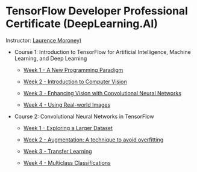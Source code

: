 
# TensorFlow Developer Professional Certificate (DeepLearning.AI)

Instructor: [Laurence Moroney)](https://www.coursera.org/professional-certificates/tensorflow-in-practice)

- Course 1: Introduction to TensorFlow for Artificial Intelligence, Machine Learning, and Deep Learning
  - [Week 1 - A New Programming Paradigm](https://github.com/skhazaei/TensorFlow-repo/tree/master/TensorFlow%20Developer%20Professional%20Certificate/01.%20Introduction%20To%20TensorFlow%20Coursera/Week1%20-%20A%20New%20Programming%20Paradigm)
  
  - [Week 2 - Introduction to Computer Vision](https://github.com/skhazaei/TensorFlow-repo/tree/master/TensorFlow%20Developer%20Professional%20Certificate/01.%20Introduction%20To%20TensorFlow%20Coursera/Week2%20-%20Introduction%20to%20Computer%20Vision)
  
  - [Week 3 - Enhancing Vision with Convolutional Neural Networks](https://github.com/skhazaei/TensorFlow-repo/tree/master/TensorFlow%20Developer%20Professional%20Certificate/01.%20Introduction%20To%20TensorFlow%20Coursera/Week3%20-%20Enhancing%20Vision%20with%20Convolutional%20Neural%20Networks)
  
  - [Week 4 - Using Real-world Images](https://github.com/skhazaei/TensorFlow-repo/tree/master/TensorFlow%20Developer%20Professional%20Certificate/01.%20Introduction%20To%20TensorFlow%20Coursera/Week4%20-%20Using%20Real-world%20Images)

- Course 2: Convolutional Neural Networks in TensorFlow
  - [Week 1 - Exploring a Larger Dataset](https://github.com/skhazaei/TensorFlow-repo/tree/master/TensorFlow%20Developer%20Professional%20Certificate/02.%20Convolutional%20Neural%20Networks%20in%20TensorFlow/Week1%20-%20Exploring%20a%20Larger%20Dataset)
 
  - [Week 2 - Augmentation: A technique to avoid overfitting](https://github.com/skhazaei/TensorFlow-repo/tree/master/TensorFlow%20Developer%20Professional%20Certificate/02.%20Convolutional%20Neural%20Networks%20in%20TensorFlow/Week2%20-%20Augmentation:%20A%20technique%20to%20avoid%20overfitting)
 
  - [Week 3 - Transfer Learning](https://github.com/skhazaei/TensorFlow-repo/tree/master/TensorFlow%20Developer%20Professional%20Certificate/02.%20Convolutional%20Neural%20Networks%20in%20TensorFlow/Week3%20-%20Transfer%20Learning)
 
  - [Week 4 - Multiclass Classifications](https://github.com/skhazaei/TensorFlow-repo/tree/master/TensorFlow%20Developer%20Professional%20Certificate/02.%20Convolutional%20Neural%20Networks%20in%20TensorFlow/Week4%20-%20Multiclass%20Classifications)

